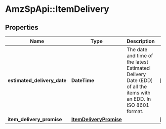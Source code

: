 # AmzSpApi::ItemDelivery

## Properties
Name | Type | Description | Notes
------------ | ------------- | ------------- | -------------
**estimated_delivery_date** | **DateTime** | The date and time of the latest Estimated Delivery Date (EDD) of all the items with an EDD. In ISO 8601 format. | [optional] 
**item_delivery_promise** | [**ItemDeliveryPromise**](ItemDeliveryPromise.md) |  | [optional] 

